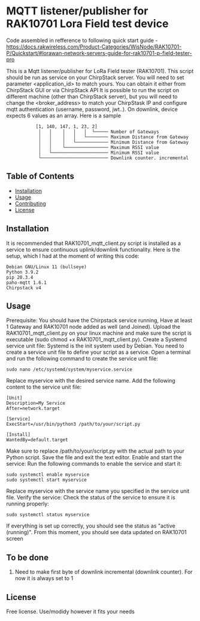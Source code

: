 # MQTT listener/publisher for RAK10701 Lora Field test device

Code assembled in refference to following quick start guide - https://docs.rakwireless.com/Product-Categories/WisNode/RAK10701-P/Quickstart/#lorawan-network-servers-guide-for-rak10701-p-field-tester-pro

This is a Mqtt listener/publisher for LoRa Field tester (RAK10701). This script should be run as service on your ChirpStack server.
You will need to set parameter <application_id> to match yours. You can obtain it either from ChirpStack GUI or via ChirpStack API
It is possible to run the script on different machine (other than ChirpStack server), but you will need to change the <broker_address> to match your ChirpStask IP and configure mqtt authentication (username, password, jwt..).
On downlink, device expects 6 values as an array. Here is a sample

               [1, 140, 147, 1, 23, 2]
                │   │    │   │   │  └───── Number of Gateways
                │   │    │   │   └──────── Maximum Distance from Gateway
                │   │    │   └──────────── Minimum Distance from Gateway
                │   │    └──────────────── Maximum RSSI value
                │   └───────────────────── Minimum RSSI value
                └───────────────────────── Downlink counter. incremental

## Table of Contents

- [Installation](#installation)
- [Usage](#usage)
- [Contributing](#contributing)
- [License](#license)

## Installation

It is recommended that RAK10701_mqtt_client.py script is installed as a service to ensure continuous uplink/downlink functionality.
Here is the setup, which I had at the moment of writing this code:

    Debian GNU/Linux 11 (bullseye)
    Python 3.9.2
    pip 20.3.4
    paho-mqtt 1.6.1 
    Chirpstack v4

## Usage

Prerequisite:
You should have the Chirpstack service running, Have at least 1 Gateway and RAK10701 node added as well (and Joined).
Upload the RAK10701_mqtt_client.py on your linux machine and make sure the script is executable (sudo chmod +x RAK10701_mqtt_client.py).
Create a Systemd service unit file: Systemd is the init system used by Debian. You need to create a service unit file to define your script as a service. Open a terminal and run the following command to create the service unit file:

    sudo nano /etc/systemd/system/myservice.service

Replace myservice with the desired service name.
Add the following content to the service unit file:


    [Unit]
    Description=My Service
    After=network.target

    [Service]
    ExecStart=/usr/bin/python3 /path/to/your/script.py

    [Install]
    WantedBy=default.target

Make sure to replace /path/to/your/script.py with the actual path to your Python script.
Save the file and exit the text editor.
Enable and start the service: Run the following commands to enable the service and start it:

    sudo systemctl enable myservice
    sudo systemctl start myservice

Replace myservice with the service name you specified in the service unit file.
Verify the service: Check the status of the service to ensure it is running properly:

    sudo systemctl status myservice

If everything is set up correctly, you should see the status as "active (running)".
From this moment, you should see data updated on RAK10701 screen

## To be done

1. Need to make first byte of downlink incremental (downlink counter). For now it is always set to 1



## License

Free license. Use/modidy however it fits your needs
